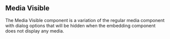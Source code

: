 ## Media Visible

The Media Visible component is a variation of the regular media component with dialog options that will be hidden when the embedding component does not display any media.
